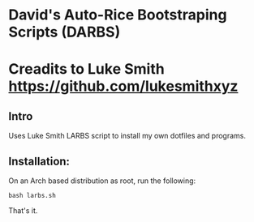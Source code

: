 # David's Auto-Rice Bootstraping Scripts (DARBS)
# Creadits to Luke Smith <https://github.com/lukesmithxyz>

## Intro
Uses Luke Smith LARBS script to install my own dotfiles and programs.

## Installation:

On an Arch based distribution as root, run the following:

```
bash larbs.sh
```

That's it.
